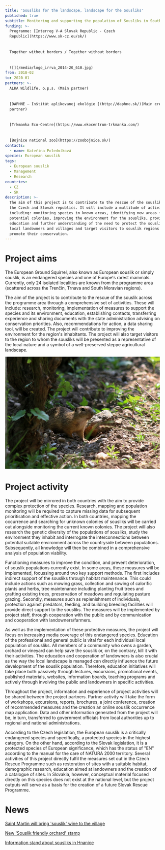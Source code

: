 ```yaml
---
title: 'Sousliks for the landscape, landscape for the Sousliks'
published: true
subtitle: Monitoring and supporting the population of Sousliks in South Moravia
funding: >-
  Programme: [Interreg V-A Slovak Republic - Czech
  Republic](https://www.sk-cz.eu/sk/)


  Together without borders / Together without borders


  ![](/media/logo_irrva_2014-20_610.jpg)
from: 2018-02
to: 2020-01
partners: >-
  ALKA Wildlife, o.p.s. (Main partner)


  [DAPHNE – Inštitút aplikovanej ekológie ](http://daphne.sk/)(Main cross-border
  partner)


  [Trkmanka Eco-Centre](https://www.ekocentrum-trkmanka.com/)


  [Bojnice national zoo](https://zoobojnice.sk/)
contacts:
  - name: Kateřina Poledníková
species: European souslik
tags:
  - European souslik
  - Management
  - Research
countries:
  - CZ
  - SK
description: >-
  The aim of this project is to contribute to the rescue of the souslik, across
  the Czech and Slovak republics. It will include a multitude of activities
  including: monitoring species in known areas, identifying new areas for
  potential colonies, improving the environment for the sousliks, providing
  education and further understanding of the need to protect the sousliks to
  local landowners and villages and target visitors to souslik regions to
  promote their conservation.
---
```

# Project aims

The European Ground Squirrel, also known as European souslik or simply souslik, is an endangered species and one of Europe's rarest mammals. Currently, only 24 isolated localities are known from the programme area (scattered across the Trenčín, Trnava and South Moravian regions). 

The aim of the project is to contribute to the rescue of the souslik across the programme area through a comprehensive set of activities. These will include: research, monitoring, implementation of measures to support the species and its environment, education, establishing contacts, transferring experience and sharing documents with the state administration advising on conservation priorities. Also, recommendations for action, a data sharing tool, will be created. The project will contribute to improving the environment for the region's inhabitants. The project will also target visitors to the region to whom the sousliks will be presented as a representative of the local nature and a symbol of a well-preserved steppe agricultural landscape.

![](/media/img_2907v_900.jpg "sysel obecný")

# Project activity

The project will be mirrored in both countries with the aim to provide complex protection of the species. Research, mapping and population monitoring will be required to capture missing data for subsequent prioritisation and effective action. In both countries, mapping the occurrence and searching for unknown colonies of sousliks will be carried out alongside monitoring the current known colonies. The project will also research the genetic diversity of the populations of sousliks, study the environment they inhabit and interrogate the interconnections between potential suitable environment across the countryside between populations. Subsequently, all knowledge will then be combined in a comprehensive analysis of population viability.

Functioning measures to improve the condition, and prevent deterioration, of souslik populations currently exist. In some areas, these measures will be implemented, focussing around two key support methods. The first includes indirect support of the sousliks through habitat maintenance. This could include actions such as mowing grass, collection and sowing of calorific plants and herbs, tree maintenance including planting fruit trees and grafting existing trees, preservation of meadows and regulating pasture grazing. Secondly, measures such as replenishment of individuals, protection against predators, feeding, and building breeding facilities will provide direct support to the sousliks. The measures will be implemented by project staff, through cooperation with the public and by communication and cooperation with landowners/farmers.

As well as the implementation of these protective measures, the project will focus on increasing media coverage of this endangered species. Education of the professional and general public is vital for each individual local population of sousliks. All members of a community who owns a garden, orchard or vineyard can help save the souslik or, on the contrary, kill it with their activities. The education and cooperation of landowners is also crucial as the way the local landscape is managed can directly influence the future development of the souslik population. Therefore, education initiatives will take place both passively through lectures, excursions, promotional events, published materials, websites, information boards, teaching programs and actively through involving the public and landowners in specific activities.

Throughout the project, information and experience of project activities will be shared between the project partners.  Partner activity will take the form of workshops, excursions, reports, brochures, a joint conference, creation of recommended measures and the creation an online souslik occurrence map application. Data and other information generated from the project will be, in turn, transferred to government officials from local authorities up to regional and national administrations.

According to the Czech legislation, the European souslik is a critically endangered species and specifically, a protected species in the highest category. On the other hand, according to the Slovak legislation, it is a protected species of European significance, which has the status of "EN" according to the manual for the care of NATURA 2000 territory. Several activities of this project directly fulfil the measures set out in the Czech Rescue Programme such as restoration of sites with a suitable habitat, demographic research, education aimed at landowners and the creation of a catalogue of sites. In Slovakia, however, conceptual material focused directly on this species does not exist at the national level, but the project outputs will serve as a basis for the creation of a future Slovak Rescue Programme.

# News

[Saint Martin will bring 'souslik' wine to the village](/news/svatý-martin-přiveze-syslí-víno-i-z-nové-vinařské-obce)

[New 'Souslik friendly orchard' stamp](/news/nová-známka-sysli-v-sadu)

[Information stand about sousliks in Hnanice](/news/infostanek-se-syslem-ve-hnanicich)
